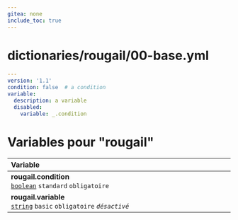 ```yaml
---
gitea: none
include_toc: true
---
```

# dictionaries/rougail/00-base.yml

```yaml
---
version: '1.1'
condition: false  # a condition
variable:
  description: a variable
  disabled:
    variable: _.condition
```
# Variables pour "rougail"

| Variable&nbsp;&nbsp;&nbsp;&nbsp;&nbsp;&nbsp;&nbsp;&nbsp;&nbsp;&nbsp;&nbsp;&nbsp;&nbsp;&nbsp;&nbsp;&nbsp;&nbsp;&nbsp;&nbsp;&nbsp;&nbsp;&nbsp;&nbsp;&nbsp;&nbsp;&nbsp;&nbsp;&nbsp;&nbsp;&nbsp;&nbsp;&nbsp;&nbsp;&nbsp;&nbsp;&nbsp;&nbsp;&nbsp;&nbsp;&nbsp;&nbsp;&nbsp;&nbsp;&nbsp;&nbsp;&nbsp;&nbsp;&nbsp;&nbsp;&nbsp;&nbsp;&nbsp;&nbsp;&nbsp;&nbsp;&nbsp;&nbsp;&nbsp;&nbsp;&nbsp;&nbsp;&nbsp;&nbsp;&nbsp;&nbsp;&nbsp;&nbsp;&nbsp;&nbsp;&nbsp;&nbsp;&nbsp;&nbsp;&nbsp;&nbsp;&nbsp;&nbsp;&nbsp;&nbsp;&nbsp;&nbsp;&nbsp;&nbsp;&nbsp;&nbsp;&nbsp;&nbsp;&nbsp;&nbsp;&nbsp;&nbsp;&nbsp;&nbsp;&nbsp;&nbsp;&nbsp;&nbsp;&nbsp;&nbsp;&nbsp;&nbsp;&nbsp;&nbsp;&nbsp;&nbsp;&nbsp;&nbsp;&nbsp;&nbsp;&nbsp;&nbsp;   | Description&nbsp;&nbsp;&nbsp;&nbsp;&nbsp;&nbsp;&nbsp;&nbsp;&nbsp;&nbsp;&nbsp;&nbsp;&nbsp;&nbsp;&nbsp;&nbsp;&nbsp;&nbsp;&nbsp;&nbsp;&nbsp;&nbsp;&nbsp;&nbsp;&nbsp;&nbsp;&nbsp;&nbsp;&nbsp;&nbsp;&nbsp;&nbsp;&nbsp;&nbsp;&nbsp;&nbsp;&nbsp;&nbsp;&nbsp;&nbsp;&nbsp;&nbsp;&nbsp;&nbsp;&nbsp;&nbsp;&nbsp;&nbsp;&nbsp;&nbsp;&nbsp;&nbsp;&nbsp;&nbsp;&nbsp;&nbsp;&nbsp;&nbsp;&nbsp;&nbsp;&nbsp;&nbsp;&nbsp;&nbsp;&nbsp;&nbsp;&nbsp;&nbsp;&nbsp;&nbsp;&nbsp;&nbsp;&nbsp;&nbsp;&nbsp;&nbsp;&nbsp;&nbsp;&nbsp;&nbsp;&nbsp;&nbsp;&nbsp;&nbsp;&nbsp;&nbsp;&nbsp;&nbsp;&nbsp;&nbsp;&nbsp;&nbsp;&nbsp;&nbsp;&nbsp;&nbsp;&nbsp;&nbsp;&nbsp;&nbsp;&nbsp;&nbsp;&nbsp;&nbsp;&nbsp;&nbsp;&nbsp;&nbsp;   |
|------------------------------------------------------------------------------------------------------------------------------------------------------------------------------------------------------------------------------------------------------------------------------------------------------------------------------------------------------------------------------------------------------------------------------------------------------------------------------------------------------------------------------------------------------------------------------------------------------------------------------------------------------------------------------------------------------|---------------------------------------------------------------------------------------------------------------------------------------------------------------------------------------------------------------------------------------------------------------------------------------------------------------------------------------------------------------------------------------------------------------------------------------------------------------------------------------------------------------------------------------------------------------------------------------------------------------------------------------------------------------------------------------|
| **rougail.condition**<br/>[`boolean`](https://rougail.readthedocs.io/en/latest/variable.html#variables-types) `standard` `obligatoire`                                                                                                                                                                                                                                                                                                                                                                                                                                                                                                                                                               | A condition.<br/>**Défaut**: False                                                                                                                                                                                                                                                                                                                                                                                                                                                                                                                                                                                                                                                    |
| **rougail.variable**<br/>[`string`](https://rougail.readthedocs.io/en/latest/variable.html#variables-types) `basic` `obligatoire` _`désactivé`_                                                                                                                                                                                                                                                                                                                                                                                                                                                                                                                                                      | A variable.<br/>**Désactivé**: when the variable "rougail.condition" has the value "True".                                                                                                                                                                                                                                                                                                                                                                                                                                                                                                                                                                                            |


